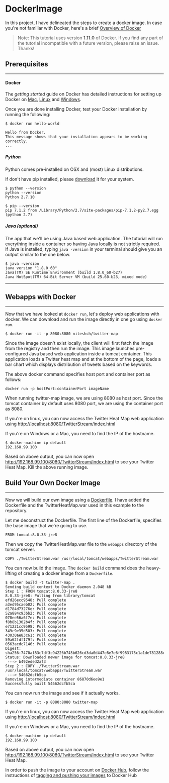# DockerImage

In this project, I have delineated the steps to create a docker image. In case you're not familiar with Docker, here's a brief [Overview of Docker](https://docs.docker.com/engine/understanding-docker/)

> Note: This tutorial uses version **1.11.0** of Docker. If you find any part of the tutorial incompatible with a future version, please raise an issue. Thanks!


## Prerequisites
-----------------
#### Docker
The *getting started* guide on Docker has detailed instructions for setting up Docker on [Mac](http://docs.docker.com/mac/step_one/), [Linux](http://docs.docker.com/linux/step_one/) and [Windows](http://docs.docker.com/windows/step_one/).

Once you are done installing Docker, test your Docker installation by running the following:
```
$ docker run hello-world

Hello from Docker.
This message shows that your installation appears to be working correctly.
...
```

##### Python
Python comes pre-installed on OSX and (most) Linux distributions.

If don't have pip installed, please [download](http://pip.readthedocs.org/en/stable/installing/) it for your system.
```
$ python --version
python --version
Python 2.7.10

$ pip --version
pip 7.1.2 from /Library/Python/2.7/site-packages/pip-7.1.2-py2.7.egg (python 2.7)
```
##### Java (optional)
The app that we'll be using Java based web application. The tutorial will run everything inside a container so having Java locally is not strictly required. If Java is installed, typing `java -version` in your terminal should give you an output similar to the one below.

```
$ java -version
java version "1.8.0_60"
Java(TM) SE Runtime Environment (build 1.8.0_60-b27)
Java HotSpot(TM) 64-Bit Server VM (build 25.60-b23, mixed mode)
```
___________

## Webapps with Docker
----------------------
Now that we have looked at `docker run`, let's deploy web applications with docker. We can download and run the image directly in one go using `docker run`.

```
$ docker run -it -p 8080:8080 niteshch/twitter-map
```
Since the image doesn't exist locally, the client will first fetch the image from the registry and then run the image. This image launches pre-configured Java based web application inside a tomcat container. This application loads a Twitter heat map and at the bottom of the page, loads a bar chart which displays distribution of tweets based on the keywords.

The above docker command specifies host port and container port as follows: 
```
docker run -p hostPort:containerPort imageName
```
When running twitter-map image, we are using 8080 as host port. Since the tomcat container by default uses 8080 port, we are using the container port as 8080.

If you're on linux, you can now access the Twitter Heat Map web application using [http://localhost:8080/TwitterStream/index.html](http://localhost:8080/TwitterStream/index.html)

If you're on Windows or a Mac, you need to find the IP of the hostname.

```
$ docker-machine ip default
192.168.99.100
```
Based on above output, you can now open http://192.168.99.100:8080/TwitterStream/index.html to see your Twitter Heat Map.
Kill the above running image.

## Build Your Own Docker Image
------------------------------
Now we will build our own image using a [Dockerfile](https://docs.docker.com/engine/reference/builder/). I have added the Dockerfile and the TwitterHeatMap.war used in this example to the repository.

Let me deconstruct the Dockerfile. The first line of the Dockerfile, specifies the base image that we're going to use.
```
FROM tomcat:8.0.33-jre8
```
Then we copy the TwitterHeatMap.war file to the `webapps` directory of the tomcat server.
```
COPY ./TwitterStream.war /usr/local/tomcat/webapps/TwitterStream.war
```
You can now build the image. The `docker build` command does the heavy-lifting of creating a docker image from a `Dockerfile`.

```
$ docker build -t twitter-map .
Sending build context to Docker daemon 2.048 kB
Step 1 : FROM tomcat:8.0.33-jre8
8.0.33-jre8: Pulling from library/tomcat
efd26ecc9548: Pull complete 
a3ed95caeb02: Pull complete 
d1784d73276e: Pull complete 
52a884c93bb2: Pull complete 
070ee56a6f7e: Pull complete 
f8b8b1302b4f: Pull complete 
e71221cc9598: Pull complete 
349c9e35d503: Pull complete 
43030ae83c61: Pull complete 
59a62fdf179f: Pull complete 
0563acdc7146: Pull complete 
Digest: sha256:7470af83c7df3c94226b745b626cd3da0d447e8e7e6f9983175c1a1de781288c
Status: Downloaded newer image for tomcat:8.0.33-jre8
 ---> b492eded2af3
Step 2 : COPY ./TwitterStream.war /usr/local/tomcat/webapps/TwitterStream.war
 ---> 54662dcfb5ca
Removing intermediate container 86870d6ee9e1
Successfully built 54662dcfb5ca
```

You can now run the image and see if it actually works.
```
$ docker run -it -p 8080:8080 twitter-map
```

If you're on linux, you can now access the Twitter Heat Map web application using [http://localhost:8080/TwitterStream/index.html](http://localhost:8080/TwitterStream/index.html)

If you're on Windows or a Mac, you need to find the IP of the hostname.

```
$ docker-machine ip default
192.168.99.100
```
Based on above output, you can now open http://192.168.99.100:8080/TwitterStream/index.html to see your Twitter Heat Map.

In order to push the image to your account on [Docker Hub](https://docs.docker.com/linux/step_five/), follow the instructions of [tagging and pushing your images](https://docs.docker.com/linux/step_six/) to Docker Hub
